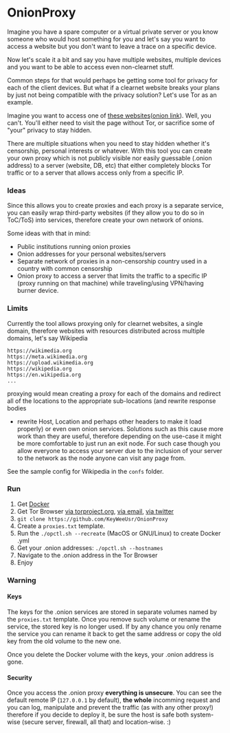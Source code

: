 # OnionProxy

Imagine you have a spare computer or a virtual private server or you know
someone who would host something for you and let's say you want to access
a website but you don't want to leave a trace on a specific device.

Now let's scale it a bit and say you have multiple websites, multiple devices
and you want to be able to access even non-clearnet stuff.

Common steps for that would perhaps be getting some tool for privacy for each
of the client devices. But what if a clearnet website breaks your plans by just
not being compatible with the privacy solution? Let's use Tor as an example.

Imagine you want to access one of [these websites](
https://trac.torproject.org/projects/tor/wiki/org/doc/ListOfServicesBlockingTor
)([onion link](
ea5faa5po25cf7fb.onion/projects/tor/wiki/org/doc/ListOfServicesBlockingTor
)). Well, you can't. You'll either need to visit the page without Tor, or
sacrifice some of "your" privacy to stay hidden.

There are multiple situations when you need to stay hidden whether it's
censorship, personal interests or whatever. With this tool you can create
your own proxy which is not publicly visible nor easily guessable (.onion
address) to a server (website, DB, etc) that either completely blocks Tor
traffic or to a server that allows access only from a specific IP.

### Ideas

Since this allows you to create proxies and each proxy is a separate service,
you can easily wrap third-party websites (if they allow you to do so in
ToC/ToS) into services, therefore create your own network of onions.

Some ideas with that in mind:

* Public institutions running onion proxies
* Onion addresses for your personal websites/servers
* Separate network of proxies in a non-censorship country used in a country
  with common censorship
* Onion proxy to access a server that limits the traffic to a specific IP
  (proxy running on that machine) while traveling/using VPN/having burner
  device.

### Limits

Currently the tool allows proxying only for clearnet websites, a single domain,
therefore websites with resources distributed across multiple domains, let's
say Wikipedia

    https://wikimedia.org
    https://meta.wikimedia.org
    https://upload.wikimedia.org
    https://wikipedia.org
    https://en.wikipedia.org
    ...

proxying would mean creating a proxy for each of the domains and redirect all
of the locations to the appropriate sub-locations (and rewrite response bodies
+ rewrite Host, Location and perhaps other headers to make it load properly)
or even own onion services. Solutions such as this cause more work than they
are useful, therefore depending on the use-case it might be more comfortable to
just run an exit node. For such case though you allow everyone to access your
server due to the inclusion of your server to the network as the node anyone
can visit any page from.

See the sample config for Wikipedia in the ``confs`` folder.

### Run

1. Get [Docker](https://www.docker.com/get-started)
2. Get Tor Browser
   [via torproject.org](https://www.torproject.org/download/download-easy.html.en),
   [via email](mailto://gettor@torproject.org),
   [via twitter](https://twitter.com/get_tor)
3. ``git clone https://github.com/KeyWeeUsr/OnionProxy``
4. Create a ``proxies.txt`` template.
5. Run the ``./opctl.sh --recreate`` (MacOS or GNU/Linux) to create Docker .yml
6. Get your .onion addresses: ``./opctl.sh --hostnames``
7. Navigate to the .onion address in the Tor Browser
8. Enjoy

### Warning

#### Keys

The keys for the .onion services are stored in separate volumes named by the
``proxies.txt`` template. Once you remove such volume or rename the service,
the stored key is no longer used. If by any chance you only rename the service
you can rename it back to get the same address or copy the old key from the
old volume to the new one.

Once you delete the Docker volume with the keys, your .onion address is gone.

#### Security

Once you access the .onion proxy **everything is unsecure**. You can see the
default remote IP (``127.0.0.1`` by default), **the whole** incomming request
and you can log, manipulate and prevent the traffic (as with any other proxy!)
therefore if you decide to deploy it, be sure the host is safe both system-wise
(secure server, firewall, all that) and location-wise. :)
